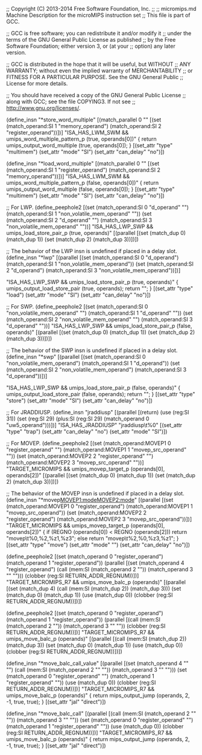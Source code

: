 ;; Copyright (C) 2013-2014 Free Software Foundation, Inc.
;;
;; micromips.md   Machine Description for the microMIPS instruction set
;; This file is part of GCC.

;; GCC is free software; you can redistribute it and/or modify it
;; under the terms of the GNU General Public License as published
;; by the Free Software Foundation; either version 3, or (at your
;; option) any later version.

;; GCC is distributed in the hope that it will be useful, but WITHOUT
;; ANY WARRANTY; without even the implied warranty of MERCHANTABILITY
;; or FITNESS FOR A PARTICULAR PURPOSE.  See the GNU General Public
;; License for more details.

;; You should have received a copy of the GNU General Public License
;; along with GCC; see the file COPYING3.  If not see
;; <http://www.gnu.org/licenses/>.

(define_insn "*store_word_multiple"
  [(match_parallel 0 ""
       [(set (match_operand:SI 1 "memory_operand")
	     (match_operand:SI 2 "register_operand"))])]
  "ISA_HAS_LWM_SWM && umips_word_multiple_pattern_p (true, operands[0])"
  { return umips_output_word_multiple (true, operands[0]); }
  [(set_attr "type" "multimem")
   (set_attr "mode" "SI")
   (set_attr "can_delay" "no")])

(define_insn "*load_word_multiple"
  [(match_parallel 0 ""
       [(set (match_operand:SI 1 "register_operand")
	     (match_operand:SI 2 "memory_operand"))])]
  "ISA_HAS_LWM_SWM && umips_word_multiple_pattern_p (false, operands[0])"
  { return umips_output_word_multiple (false, operands[0]); }
  [(set_attr "type" "multimem")
   (set_attr "mode" "SI")
   (set_attr "can_delay" "no")])

;; For LWP.
(define_peephole2
  [(set (match_operand:SI 0 "d_operand" "")
        (match_operand:SI 1 "non_volatile_mem_operand" ""))
   (set (match_operand:SI 2 "d_operand" "")
        (match_operand:SI 3 "non_volatile_mem_operand" ""))]
  "ISA_HAS_LWP_SWP && umips_load_store_pair_p (true, operands)"
  [(parallel [(set (match_dup 0) (match_dup 1))
              (set (match_dup 2) (match_dup 3))])])

;; The behavior of the LWP insn is undefined if placed in a delay slot.
(define_insn "*lwp"
  [(parallel [(set (match_operand:SI 0 "d_operand")
		   (match_operand:SI 1 "non_volatile_mem_operand"))
	      (set (match_operand:SI 2 "d_operand")
		   (match_operand:SI 3 "non_volatile_mem_operand"))])]

  "ISA_HAS_LWP_SWP && umips_load_store_pair_p (true, operands)"
{
  umips_output_load_store_pair (true, operands);
  return "";
}
  [(set_attr "type" "load")
   (set_attr "mode" "SI")
   (set_attr "can_delay" "no")])

;; For SWP.
(define_peephole2
  [(set (match_operand:SI 0 "non_volatile_mem_operand" "")
        (match_operand:SI 1 "d_operand" ""))
   (set (match_operand:SI 2 "non_volatile_mem_operand" "")
        (match_operand:SI 3 "d_operand" ""))]
  "ISA_HAS_LWP_SWP && umips_load_store_pair_p (false, operands)"
  [(parallel [(set (match_dup 0) (match_dup 1))
              (set (match_dup 2) (match_dup 3))])])

;; The behavior of the SWP insn is undefined if placed in a delay slot.
(define_insn "*swp"
  [(parallel [(set (match_operand:SI 0 "non_volatile_mem_operand")
		   (match_operand:SI 1 "d_operand"))
	      (set (match_operand:SI 2 "non_volatile_mem_operand")
		   (match_operand:SI 3 "d_operand"))])]

  "ISA_HAS_LWP_SWP && umips_load_store_pair_p (false, operands)"
{
  umips_output_load_store_pair (false, operands);
  return "";
}
  [(set_attr "type" "store")
   (set_attr "mode" "SI")
   (set_attr "can_delay" "no")])

;; For JRADDIUSP.
(define_insn "jraddiusp"
  [(parallel [(return)
	      (use (reg:SI 31))
	      (set (reg:SI 29)
		   (plus:SI (reg:SI 29)
			    (match_operand 0 "uw5_operand")))])]
  "ISA_HAS_JRADDIUSP"
  "jraddiusp\t%0"
  [(set_attr "type"	"trap")
   (set_attr "can_delay" "no")
   (set_attr "mode"	"SI")])

;; For MOVEP.
(define_peephole2
  [(set (match_operand:MOVEP1 0 "register_operand" "")
        (match_operand:MOVEP1 1 "movep_src_operand" ""))
   (set (match_operand:MOVEP2 2 "register_operand" "")
        (match_operand:MOVEP2 3 "movep_src_operand" ""))]
  "TARGET_MICROMIPS
   && umips_movep_target_p (operands[0], operands[2])"
  [(parallel [(set (match_dup 0) (match_dup 1))
              (set (match_dup 2) (match_dup 3))])])

;; The behavior of the MOVEP insn is undefined if placed in a delay slot.
(define_insn "*movep<MOVEP1:mode><MOVEP2:mode>"
  [(parallel [(set (match_operand:MOVEP1 0 "register_operand")
		   (match_operand:MOVEP1 1 "movep_src_operand"))
	      (set (match_operand:MOVEP2 2 "register_operand")
		   (match_operand:MOVEP2 3 "movep_src_operand"))])]
  "TARGET_MICROMIPS
   && umips_movep_target_p (operands[0], operands[2])"
{
  if (REGNO (operands[0]) < REGNO (operands[2]))
    return "movep\t%0,%2,%z1,%z3";
  else
    return "movep\t%2,%0,%z3,%z1";
}
  [(set_attr "type" "move")
   (set_attr "mode" "<MODE>")
   (set_attr "can_delay" "no")])

(define_peephole2
  [(set (match_operand 0 "register_operand")
	(match_operand 1 "register_operand"))
   (parallel [(set (match_operand 4 "register_operand")
		   (call (mem:SI (match_operand 2 ""))
			 (match_operand 3 "" "")))
	      (clobber (reg:SI RETURN_ADDR_REGNUM))])]
  "TARGET_MICROMIPS_R7
   && umips_move_balc_p (operands)"
  [(parallel [(set (match_dup 4)
		   (call (mem:SI (match_dup 2))
			 (match_dup 3)))
	      (set (match_dup 0)
		   (match_dup 1))
	      (use (match_dup 0))
	      (clobber (reg:SI RETURN_ADDR_REGNUM))])])

(define_peephole2
  [(set (match_operand 0 "register_operand")
	(match_operand 1 "register_operand"))
   (parallel [(call (mem:SI (match_operand 2 ""))
			 (match_operand 3 "" ""))
	      (clobber (reg:SI RETURN_ADDR_REGNUM))])]
  "TARGET_MICROMIPS_R7
   && umips_move_balc_p (operands)"
  [(parallel [(call (mem:SI (match_dup 2))
		    (match_dup 3))
	      (set (match_dup 0)
		   (match_dup 1))
	      (use (match_dup 0))
	      (clobber (reg:SI RETURN_ADDR_REGNUM))])])

(define_insn "*move_balc_call_value"
  [(parallel [(set (match_operand 4 "" "")
		   (call (mem:SI (match_operand 2 "" ""))
			 (match_operand 3 "" "")))
	      (set (match_operand 0 "register_operand" "")
		   (match_operand 1 "register_operand" ""))
	      (use (match_dup 0))
	      (clobber (reg:SI RETURN_ADDR_REGNUM))])]
  "TARGET_MICROMIPS_R7
   && umips_move_balc_p (operands)"
  {
    return mips_output_jump (operands, 2, -1, true, true);
  }
  [(set_attr "jal" "direct")])

(define_insn "*move_balc_call"
  [(parallel [(call (mem:SI (match_operand 2 "" ""))
		    (match_operand 3 "" ""))
	      (set (match_operand 0 "register_operand" "")
		   (match_operand 1 "register_operand" ""))
	      (use (match_dup 0))
	      (clobber (reg:SI RETURN_ADDR_REGNUM))])]
  "TARGET_MICROMIPS_R7
   && umips_move_balc_p (operands)"
  {
    return mips_output_jump (operands, 2, -1, true, true);
  }
  [(set_attr "jal" "direct")])

